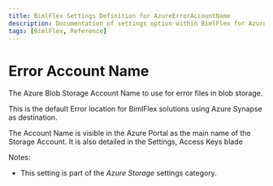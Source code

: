 ```yaml
---
title: BimlFlex Settings Definition for AzureErrorAccountName
description: Documentation of settings option within BimlFlex for AzureErrorAccountName
tags: [BimlFlex, Reference]
---
```


# Error Account Name

The Azure Blob Storage Account Name to use for error files in blob storage.

This is the default Error location for BimlFlex solutions using Azure Synapse as destination.

The Account Name is visible in the Azure Portal as the main name of the Storage Account. It is also detailed in the Settings, Access Keys blade

Notes:

* This setting is part of the *Azure Storage* settings category.

